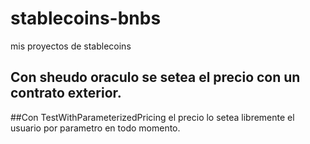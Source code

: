 # stablecoins-bnbs
mis proyectos de stablecoins

## Con sheudo oraculo se setea el precio con un contrato exterior.

##Con TestWithParameterizedPricing el precio lo setea libremente el usuario por parametro en todo momento.
